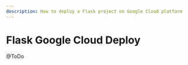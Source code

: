 ```yaml
---
description: How to deploy a Flask project on Google Cloud platform
---
```


# Flask Google Cloud Deploy

@ToDo&#x20;

